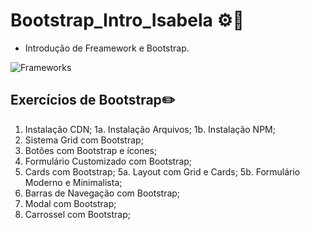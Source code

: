 # Bootstrap_Intro_Isabela ⚙️📱
 * Introdução de Freamework e Bootstrap.
   
 ![Frameworks](https://github.com/user-attachments/assets/249f28bb-c95e-452f-b765-bbcb6e5af2e5)
 ## Exercícios de Bootstrap✏️
1. Instalação CDN;
1a. Instalação Arquivos;
1b. Instalação NPM;
2. Sistema Grid com Bootstrap;
3. Botões com Bootstrap e ícones;
4. Formulário Customizado com Bootstrap;
5. Cards com Bootstrap;
5a. Layout com Grid e Cards;
5b. Formulário Moderno e Minimalista;
6. Barras de Navegação com Bootstrap;
7. Modal com Bootstrap;
8. Carrossel com Bootstrap;

 
